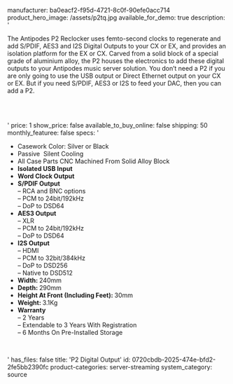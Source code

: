 manufacturer: ba0eacf2-f95d-4721-8c0f-90efe0acc714
product_hero_image: /assets/p2tq.jpg
available_for_demo: true
description: '<p>The Antipodes P2 Reclocker uses femto-second clocks to regenerate and add S/PDIF, AES3 and I2S Digital Outputs to your CX or EX, and provides an isolation platform for the EX or CX. Carved from a solid block of a special grade of aluminium alloy, the P2 houses the electronics to add these digital outputs to your Antipodes music server solution. You don’t need a P2 if you are only going to use the USB output or Direct Ethernet output on your CX or EX. But if you need S/PDIF, AES3 or I2S to feed your DAC, then you can add a P2.</p><p><br><br></p>'
price: 1
show_price: false
available_to_buy_online: false
shipping: 50
monthly_featuree: false
specs: '<ul><li>Casework Color:&nbsp;Silver or Black<br></li><li>Passive &nbsp;Silent Cooling<br></li><li>All Case Parts CNC Machined From Solid Alloy Block<br></li><li><b>Isolated USB Input</b></li><li><b>Word Clock Output</b></li><li><b>S/PDIF Output</b><br>– RCA and BNC options<br>– PCM to 24bit/192kHz<br>– DoP to DSD64</li><li><b>AES3 Output</b><br>– XLR<br>– PCM to 24bit/192kHz<br>– DoP to DSD64</li><li><b>I2S Output</b><br>– HDMI<br>– PCM to 32bit/384kHz<br>– DoP to DSD256<br>– Native to DSD512</li><li><b>Width:&nbsp;</b>240mm</li><li><b>Depth:&nbsp;</b>290mm&nbsp;</li><li><b>Height At Front (Including Feet):&nbsp;</b>30mm&nbsp;</li><li><b>Weight:&nbsp;</b>3.1Kg</li><li><b>Warranty</b><br>– 2 Years<br>– Extendable to 3 Years With Registration<br>– 6 Months On Pre-Installed Storage</li></ul><p><b><br></b></p>'
has_files: false
title: 'P2 Digital Output'
id: 0720cbdb-2025-474e-bfd2-2fe5bb2390fc
product-categories: server-streaming
system_category: source
